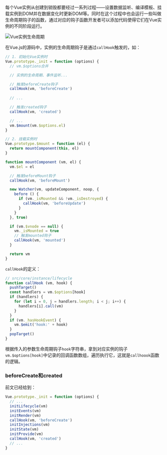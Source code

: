  每个Vue实例从创建到销毁都要经过一系列过程——设置数据监听、编译模板、挂载实例到DOM并在数据变化时更新DOM等。同时在这个过程中也会运行一些叫做生命周期钩子的函数，通过对应的钩子函数开发者可以添加代码使得它们在Vue实例的不同阶段运行。

![Vue实例生命周期](https://pic.downk.cc/item/5faac3511cd1bbb86bd1b150.png)

在Vue.js的源码中，实例的生命周期钩子是通过`callHook`触发的，如：
```js
// 1. 初始化Vue实例时
Vue.prototype._init = function (options) {
  // vm.$options合并

  // 实例的生命周期、事件监听...

  // 触发beforeCreate钩子
  callHook(vm, 'beforeCreate')
  
  // ...

  // 触发created钩子
  callHook(vm, 'created')

  // ...
  vm.$mount(vm.$options.el)
}

// 2. 挂载实例时
Vue.prototype.$mount = function (el) {
  return mountComponent(this, el)
}

function mountComponent (vm, el) {
  vm.$el = el

  // 触发beforeMount钩子
  callHook(vm, 'beforeMount')

  new Watcher(vm, updateComponent, noop, {
    before () {
      if (vm._isMounted && !vm._isDestroyed) {
        callHook(vm, 'beforeUpdate')
      }
    }
  }, true)

  if (vm.$vnode == null) {
    vm._isMounted = true
    // 触发mounted钩子
    callHook(vm, 'mounted')
  }

  return vm
}
```

`callHook`的定义：
```js
// src/core/instance/lifecycle
function callHook (vm, hook) {
  pushTarget()
  const handlers = vm.$options[hook]
  if (handlers) {
    for (let i = 0, j = handlers.length; i < j; i++) {
      handlers[i].call(vm)
    }
  }
  if (vm._hasHookEvent) {
    vm.$emit('hook:' + hook)
  }
  popTarget()
}
```

根据传入的参数生命周期钩子`hook`字符串，拿到对应实例的钩子`vm.$options[hook]`中记录的回调函数数组，遍历执行它，这就是`callhoook`函数的逻辑。

### beforeCreate和created
前文已经给到：
```js
Vue.prototype._init = function (options) {
  // ...
  initLifecycle(vm)
  initEvents(vm)
  initRender(vm)
  callHook(vm, 'beforeCreate')
  initInjections(vm)
  initState(vm)
  initProvide(vm)
  callHook(vm, 'created')
  // ...
}
```


